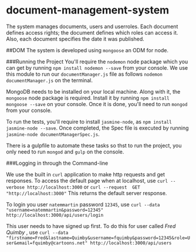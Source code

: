 # document-management-system
The system manages documents, users and userroles. Each document defines access rights; the document defines which roles can access it. Also, each document specifies the date it was published.

##DOM
The system is developed using `mongoose` an ODM for node.

###Running the Project
You'll require the `nodemon` node package which you can get by running `npm install nodemon --save` from your console. We use this module to run our `documentManager.js` file as follows `nodemon documentManager.js` on the terminal.

MongoDB needs to be installed on your local machine. Along with it, the `mongoose` node package is required. Install it by running `npm install mongoose --save` on your console. Once it is done, you'll need to run `mongod` from your console.

To run the tests, you'll require to install `jasmine-node`, as `npm install jasmine-node --save`. Once completed, the Spec file is executed by running `jasmine-node documentManagerSpec.js`.

There is a gulpfile to automate these tasks so thst to run the project, you only need to run `mongod` and `gulp` on the console.


###Logging in through the Command-line

We use the built in `curl` application to make http requests and get responses.
To access the default page when at localhost, use
    `curl --verbose http://localhost:3000` or `curl --request  GET "http://localhost:3000"`
    This returns the default server response.

To login you user `natemmartin` password `12345`, use
    `curl --data "username=natemmartin&password=12345" http://localhost:3000/api/users/login`

This user needs to have signed up first. To do this for user called _Fred Quimby_ , use
    `curl --data "firstname=Fred&lastname=Quimby&username=fquimby&password=12345&role=User&email=fquimby@cartoons.net" http://localhost:3000/api/users`

